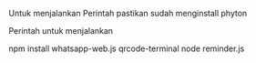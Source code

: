Untuk menjalankan Perintah pastikan sudah menginstall phyton

Perintah untuk menjalankan

npm install whatsapp-web.js qrcode-terminal
node reminder.js
